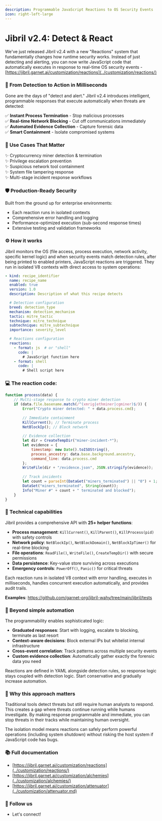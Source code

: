 ```yaml
---
description: Programmable JavaScript Reactions to OS Security Events
icon: right-left-large
---
```


# Jibril v2.4: Detect & React

We've just released Jibril v2.4 with a new "Reactions" system that fundamentally changes how runtime security works. Instead of just detecting and alerting, you can now write JavaScript code that automatically executes in response to real-time OS security events - [https://jibril.garnet.ai/customization/reactions](../customization/reactions/)

### 🔄 From Detection to Action in Milliseconds

Gone are the days of "detect and alert." Jibril v2.4 introduces intelligent, programmable responses that execute automatically when threats are detected:

✅ **Instant Process Termination** - Stop malicious processes\
✅ **Real-time Network Blocking** - Cut off communications immediately\
✅ **Automated Evidence Collection** - Capture forensic data\
✅ **Smart Containment** - Isolate compromised systems

### 🎯 Use Cases That Matter

✨ Cryptocurrency miner detection & termination\
✨ Privilege escalation prevention\
✨ Suspicious network tool containment\
✨ System file tampering response\
✨ Multi-stage incident response workflows

### 🛡️ Production-Ready Security

Built from the ground up for enterprise environments:

* Each reaction runs in isolated contexts
* Comprehensive error handling and logging
* Performance-optimized execution (sub-second response times)
* Extensive testing and validation frameworks

### ⚙️ How it works

Jibril monitors the OS (file access, process execution, network activity, specific kernel logic) and when security events match detection rules, after being printed to enabled printers, JavaScript reactions are triggered. They run in isolated V8 contexts with direct access to system operations:

```yaml
- kind: recipe_identifier
  name: recipe_name
  enabled: true
  version: 1.0
  description: Description of what this recipe detects

  # Detection configuration
  breed: detection_type
  mechanism: detection_mechanism
  tactic: mitre_tactic
  technique: mitre_technique
  subtechnique: mitre_subtechnique
  importance: severity_level

  # Reactions configuration
  reactions:
    - format: js  # or "shell"
      code: |
        # JavaScript function here
    - format: shell
      code: |
        # Shell script here
```

### 💻 The reaction code:

```javascript
function process(data) {
    // Multi-stage response to crypto miner detection
    if (data.file.basename.match(/^(xmrig|ethminer|cgminer)$/)) {
        Error("Crypto miner detected: " + data.process.cmd);
        
        // Immediate containment
        KillCurrent(); // Terminate process
        NetBlockIp(); // Block network
        
        // Evidence collection
        let dir = CreateTempDir("miner-incident-*");
        let evidence = {
            timestamp: new Date().toISOString(),
            process_ancestry: data.base.background.ancestry,
            command_line: data.process.cmd
        };
        WriteFile(dir + "/evidence.json", JSON.stringify(evidence));
        
        // Track incidents
        let count = parseInt(DataGet("miners_terminated") || "0") + 1;
        DataSet("miners_terminated", String(count));
        Info("Miner #" + count + " terminated and blocked");
    }
}
```

### 🔧 Technical capabilities

Jibril provides a comprehensive API with **25+ helper functions**:

* **Process management**: `KillCurrent()`, `KillParent()`, `KillProcess(pid)` with safety controls
* **Network policy**: `NetBlockIp()`, `NetBlockDomain()`, `NetBlockIpTimer()` for real-time blocking
* **File operations**: `ReadFile()`, `WriteFile()`, `CreateTempDir()` with secure permissions
* **Data persistence**: Key-value store surviving across executions
* **Emergency controls**: `PowerOff()`, `Panic()` for critical threats

Each reaction runs in isolated V8 context with error handling, executes in milliseconds, handles concurrent execution automatically, and provides audit trails.

**Examples**: https://github.com/garnet-org/jibril-wahy/tree/main/jibril/tests

### 🚀 Beyond simple automation

The programmability enables sophisticated logic:

* **Graduated responses**: Start with logging, escalate to blocking, terminate as last resort
* **Context-aware decisions**: Block external IPs but whitelist internal infrastructure
* **Cross-event correlation**: Track patterns across multiple security events
* **Custom evidence collection**: Automatically gather exactly the forensic data you need

Reactions are defined in YAML alongside detection rules, so response logic stays coupled with detection logic. Start conservative and gradually increase automation.

### 🎪 Why this approach matters

Traditional tools detect threats but still require human analysts to respond. This creates a gap where threats continue running while humans investigate. By making response programmable and immediate, you can stop threats in their tracks while maintaining human oversight.

The isolation model means reactions can safely perform powerful operations (including system shutdown) without risking the host system if JavaScript code has bugs.

### 📚 Full documentation

* [https://jibril.garnet.ai/customization/reactions](../customization/reactions/)
* [https://jibril.garnet.ai/customization/alchemies](../customization/alchemies/)
* [https://jibril.garnet.ai/customization/attenuator](../customization/attenuator.md)

### 🤝 Follow us

* Let's connect!
